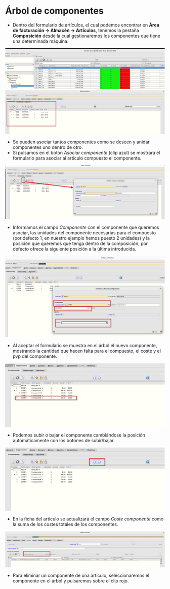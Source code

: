 # Árbol de componentes

* Dentro del formulario de artículos, el cual podemos encontrar en **Área de facturación -> Almacén -> Artículos**, tenemos la pestaña **Composición** desde la cual gestionaremos los componentes que tiene una determinada máquina.

![Artículos](./img/formarticulos.png)
![Artículos](./img/formRecordarticulos_composicion.png)

* Se pueden asociar tantos componentes como se deseen y anidar componentes uno dentro de otro.
* Si pulsamos en el botón *Asociar componente* (clip azul) se mostrará el formulario para asociar al artículo compuesto el componente.


![Artículos](./img/formRecordarticulos_composicion2.png)

* Informamos el campo *Componente* con el componente que queremos asociar, las unidades del componente necesarias para el compuesto (por defecto 1, en nuestro ejemplo hemos puesto 2 unidades) y la posición que queremos que tenga dentro de la composición, por defecto ofrece la siguiente posición a la última introducida. 

![Artículos](./img/formRecordarticulos_composicion3.png)

* Al aceptar el formulario se muestra en el árbol el nuevo componente, mostrando la cantidad que hacen falta para el compuesto, el coste y el pvp del componente.


![Artículos](./img/formRecordarticulos_composicion4.png)

* Podemos subir o bajar el componente cambiándose la posición automáticamente con los botones de subir/bajar.

![Artículos](./img/formRecordarticulos_composicion5.png)

* En la ficha del artículo se actualizará el campo *Coste componente* como la suma de los costes totales de los componentes. 

![Artículos](./img/formRecordarticulos_composicion6.png)

* Para eliminar un componente de una artículo, seleccionaremos el componente en el árbol y pulsaremos sobre el clip rojo.